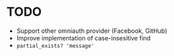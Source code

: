 # TODO
- Support other omniauth provider (Facebook, GitHub)
- Improve implementation of case-insesitive find
- `partial_exists? 'message'`
